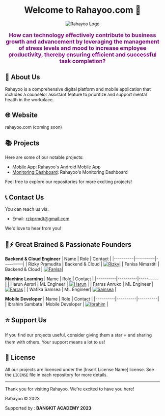 <h1 align="center">Welcome to Rahayoo.com 👋</h1>

<p align="center">
    <img src="https://storage.googleapis.com/cdn-rahayoo/banner-rahayoo.png" alt="Rahayoo Logo">
</p>

<p align="center" style="font-size: 18px; font-weight: bold; color: purple;">
    How can technology effectively contribute to business growth and advancement by leveraging the management of stress levels and mood to increase employee productivity, thereby ensuring efficient and successful task completion?
</p>


## 🚀 About Us

Rahayoo is a comprehensive digital platform and mobile application that includes a counselor assistant feature to prioritize and support mental health in the workplace. 

## 🌐 Website

rahayoo.com (coming soon)

## 📚 Projects

Here are some of our notable projects:

- [Mobile App](https://github.com/rahayoo-bangkit-capstone-2023/Rahayoo-App): Rahayoo's Android Mobile App
- [Monitoring Dashboard](https://dashboard.rahayoo.com/): Rahayoo's Monitoring Dashboard

Feel free to explore our repositories for more exciting projects!

## 📞 Contact Us

You can reach us via:

- Email: rzkprmdt@gmail.com

We'd love to hear from you!

## 🧠⚡️ Great Brained & Passionate Founders

__Backend & Cloud Engineer__
| Name | Role | Contact |
|----------|----------|----------|
| Rizky Pramudita | Backend & Cloud | [![Rizky](https://img.shields.io/badge/-LinkedIn-0077B5?style=flat-square&logo=linkedin&logoColor=white&link=https://www.linkedin.com/in/yourprofile/)](https://www.linkedin.com/in/rizky-pramudita-3048511a0/)|
| Fanisa Nimastiti | Backend & Cloud | [![Fanisa](https://img.shields.io/badge/-LinkedIn-0077B5?style=flat-square&logo=linkedin&logoColor=white&link=https://www.linkedin.com/in/yourprofile/)](https://www.linkedin.com/in/fanisa-nimastiti-805404164/)|

__Machine Learning__
| Name | Role | Contact |
|----------|----------|----------|
| Harun Asrori | ML Engineer | [![Harun](https://img.shields.io/badge/-LinkedIn-0077B5?style=flat-square&logo=linkedin&logoColor=white&link=https://www.linkedin.com/in/yourprofile/)](https://www.linkedin.com/in/harunasrori/) |
| Farras Anruko | ML Engineer | [![Farras](https://img.shields.io/badge/-LinkedIn-0077B5?style=flat-square&logo=linkedin&logoColor=white&link=https://www.linkedin.com/in/yourprofile/)](https://www.linkedin.com/in/farras-anruko-325651216/) |
| Wafika Samsea | ML Engineer| [![Samsea](https://img.shields.io/badge/-LinkedIn-0077B5?style=flat-square&logo=linkedin&logoColor=white&link=https://www.linkedin.com/in/yourprofile/)](https://www.linkedin.com/in/wafikasamsea/) |

__Mobile Developer__
| Name | Role | Contact |
|----------|----------|----------|
| Ibrahim Sambata | Mobile Developer | [![Ibrahim](https://img.shields.io/badge/-LinkedIn-0077B5?style=flat-square&logo=linkedin&logoColor=white&link=https://www.linkedin.com/in/yourprofile/)](https://www.linkedin.com/in/ibrahimss02/) |


## ⭐️ Support Us

If you find our projects useful, consider giving them a star ⭐️ and sharing them with others. Your support means a lot to us!

## 📄 License

All our projects are licensed under the [Insert License Name] license. See the `LICENSE` file in each repository for more details.

---

Thank you for visiting Rahayoo. We're excited to have you here!

Rahayoo &copy; 2023

Supported by : __BANGKIT ACADEMY 2023__
